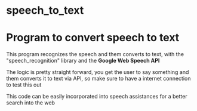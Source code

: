 # speech_to_text
<h1 style="text-align:center/left/right;"> Program to convert speech to text </h1>

<p> This program recognizes the speech and them converts to text, with the "speech_recognition" library and the <strong> Google Web Speech API</strong> </p>

<p> The logic is pretty straight forward, you get the user to say something and them converts it to text via API, so make sure to have a internet connection to test this out</p>

<p> This code can be easily incorporated into speech assistances for a better search into the web </p>

